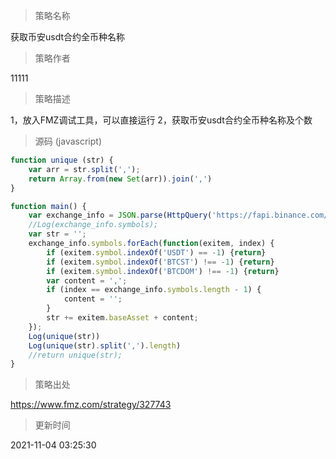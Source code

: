 
> 策略名称

获取币安usdt合约全币种名称

> 策略作者

11111

> 策略描述

1，放入FMZ调试工具，可以直接运行
2，获取币安usdt合约全币种名称及个数



> 源码 (javascript)

``` javascript
function unique (str) {
	var arr = str.split(',');
	return Array.from(new Set(arr)).join(',')
}

function main() {
    var exchange_info = JSON.parse(HttpQuery('https://fapi.binance.com/fapi/v1/exchangeInfo'));
    //Log(exchange_info.symbols);
    var str = '';
    exchange_info.symbols.forEach(function(exitem, index) {
        if (exitem.symbol.indexOf('USDT') == -1) {return}
        if (exitem.symbol.indexOf('BTCST') !== -1) {return}
        if (exitem.symbol.indexOf('BTCDOM') !== -1) {return}
        var content = ',';
        if (index == exchange_info.symbols.length - 1) {
            content = '';
        }
        str += exitem.baseAsset + content;
    });
    Log(unique(str))
	Log(unique(str).split(',').length)
    //return unique(str);
}

```

> 策略出处

https://www.fmz.com/strategy/327743

> 更新时间

2021-11-04 03:25:30
